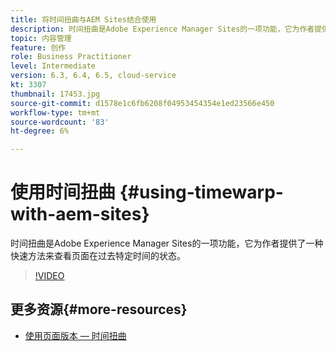 ```yaml
---
title: 将时间扭曲与AEM Sites结合使用
description: 时间扭曲是Adobe Experience Manager Sites的一项功能，它为作者提供了一种快速方法来查看页面在过去特定时间的状态。
topic: 内容管理
feature: 创作
role: Business Practitioner
level: Intermediate
version: 6.3, 6.4, 6.5, cloud-service
kt: 3307
thumbnail: 17453.jpg
source-git-commit: d1578e1c6fb6208f04953454354e1ed23566e450
workflow-type: tm+mt
source-wordcount: '83'
ht-degree: 6%

---
```



# 使用时间扭曲 {#using-timewarp-with-aem-sites}

时间扭曲是Adobe Experience Manager Sites的一项功能，它为作者提供了一种快速方法来查看页面在过去特定时间的状态。

>[!VIDEO](https://video.tv.adobe.com/v/17453/?quality=12&learn=on)

## 更多资源{#more-resources}

* [使用页面版本 — 时间扭曲](https://experienceleague.adobe.com/docs/experience-manager-cloud-service/sites/authoring/features/page-versions.html)
